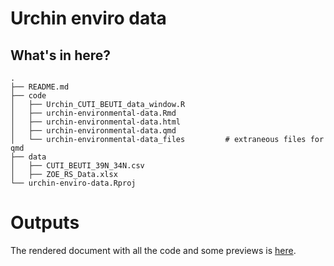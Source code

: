 # Urchin enviro data

## What's in here?

```
.
├── README.md
├── code
│   ├── Urchin_CUTI_BEUTI_data_window.R
│   ├── urchin-environmental-data.Rmd
│   ├── urchin-environmental-data.html
│   ├── urchin-environmental-data.qmd
│   └── urchin-environmental-data_files         # extraneous files for qmd 
├── data
│   ├── CUTI_BEUTI_39N_34N.csv
│   ├── ZOE_RS_Data.xlsx
└── urchin-enviro-data.Rproj
```

# Outputs

The rendered document with all the code and some previews is [here](https://an-bui.github.io/urchin-enviro-data/code/urchin-environmental-data).